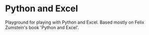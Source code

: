 # Python and Excel

Playground for playing with Python and Excel. Based mostly on Felix Zumstein's book 'Python and Excel'.

